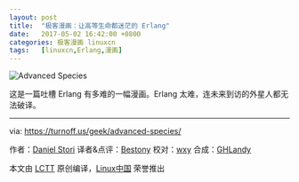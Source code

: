 ```yaml
---
layout: post
title:	"极客漫画：让高等生命都迷茫的 Erlang"
date:	2017-05-02 16:42:00 +0800 
categories:	极客漫画 linuxcn 
tags:	[linuxcn,Erlang,漫画]
---
```



![Advanced Species](/Asserts/Images//attachment/album/201705/02/164245znw9n1nm1zzw8snm.png)


这是一篇吐槽 Erlang 有多难的一幅漫画。Erlang 太难，连未来到访的外星人都无法破译。




---


via: <https://turnoff.us/geek/advanced-species/>


作者：[Daniel Stori](http://turnoff.us/about/) 译者&点评：[Bestony](https://github.com/Bestony) 校对：[wxy](https://github.com/wxy) 合成：[GHLandy](https://github.com/GHLandy)


本文由 [LCTT](https://github.com/LCTT/TranslateProject) 原创编译，[Linux中国](https://linux.cn/) 荣誉推出

